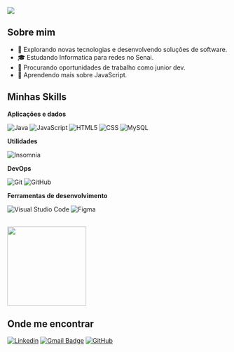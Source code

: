 ![](https://komarev.com/ghpvc/?username=Faccin27&color=006bed)

## Sobre mim

- 🤔 Explorando novas tecnologias e desenvolvendo soluções de software.
- 🎓 Estudando Informatica para redes no Senai.
- 💼 Procurando oportunidades de trabalho como junior dev.
- 🌱 Aprendendo mais sobre JavaScript.

## Minhas Skills

**Aplicações e dados**

![Java](https://img.shields.io/badge/-Java-333333?style=flat&logo=Java&logoColor=007396)
![JavaScript](https://img.shields.io/badge/-JavaScript-333333?style=flat&logo=javascript)
![HTML5](https://img.shields.io/badge/-HTML5-333333?style=flat&logo=HTML5)
![CSS](https://img.shields.io/badge/-CSS-333333?style=flat&logo=CSS3&logoColor=1572B6)
![MySQL](https://img.shields.io/badge/-MySQL-333333?style=flat&logo=mysql)

**Utilidades**

![Insomnia](https://img.shields.io/badge/-Insomnia-333333?style=flat&logo=insomnia)

**DevOps**

![Git](https://img.shields.io/badge/-Git-333333?style=flat&logo=git)
![GitHub](https://img.shields.io/badge/-GitHub-333333?style=flat&logo=github)

**Ferramentas de desenvolvimento**

![Visual Studio Code](https://img.shields.io/badge/-Visual%20Studio%20Code-333333?style=flat&logo=visual-studio-code&logoColor=007ACC)
![Figma](https://img.shields.io/badge/-Figma-333333?style=flat&logo=figma&logoColor=007ACC)

<br/>

<a href="https://github.com/FaccinSenai" title="Perfil de Faccin">
  <img height="180em" src="https://github-readme-stats.vercel.app/api?username=FaccinSenai&theme=dracula&show_icons=true" />
</a>

## Onde me encontrar

[![Linkedin](https://img.shields.io/badge/-username-blue?style=flat-square&logo=Linkedin&logoColor=white&link=Gui.faccin)](LINK-DO-SEU-LINKEDIN)
[![Gmail Badge](https://img.shields.io/badge/-seuemail@email.com-006bed?style=flat-square&logo=Gmail&logoColor=white&link=mailto:gfaccin27@gmail.com)](mailto:SEU-EMAIL)
[![GitHub](https://img.shields.io/github/followers/FaccinSenai?label=follow&style=social)](LINK-DO-SEU-GITHUB)
